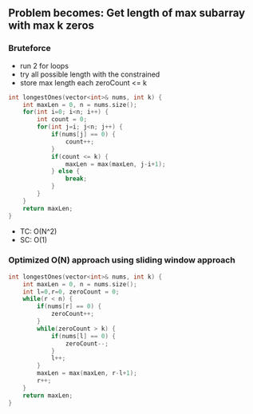 ## Problem becomes: Get length of max subarray with max k zeros

### Bruteforce

- run 2 for loops
- try all possible length with the constrained
- store max length each zeroCount <= k

```c++
int longestOnes(vector<int>& nums, int k) {
    int maxLen = 0, n = nums.size();
    for(int i=0; i<n; i++) {
        int count = 0;
        for(int j=i; j<n; j++) {
            if(nums[j] == 0) {
                count++;
            }
            if(count <= k) {
                maxLen = max(maxLen, j-i+1);
            } else {
                break;
            }
        }
    }
    return maxLen;
}
```

- TC: O(N^2)
- SC: O(1)

### Optimized O(N) approach using sliding window approach

```c++
int longestOnes(vector<int>& nums, int k) {
    int maxLen = 0, n = nums.size();
    int l=0,r=0, zeroCount = 0;
    while(r < n) {
        if(nums[r] == 0) {
            zeroCount++;
        }
        while(zeroCount > k) {
            if(nums[l] == 0) {
                zeroCount--;
            }
            l++;
        }
        maxLen = max(maxLen, r-l+1);
        r++;
    }
    return maxLen;
}
```
